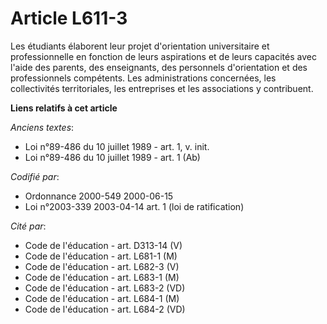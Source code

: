 # Article L611-3

Les étudiants élaborent leur projet d'orientation universitaire et professionnelle en fonction de leurs aspirations et de
leurs capacités avec l'aide des parents, des enseignants, des personnels d'orientation et des professionnels compétents. Les
administrations concernées, les collectivités territoriales, les entreprises et les associations y contribuent.

**Liens relatifs à cet article**

_Anciens textes_:

  - Loi n°89-486 du 10 juillet 1989 - art. 1, v. init.
  - Loi n°89-486 du 10 juillet 1989 - art. 1 (Ab)

_Codifié par_:

  - Ordonnance 2000-549 2000-06-15
  - Loi n°2003-339 2003-04-14 art. 1 (loi de ratification)

_Cité par_:

  - Code de l'éducation - art. D313-14 (V)
  - Code de l'éducation - art. L681-1 (M)
  - Code de l'éducation - art. L682-3 (V)
  - Code de l'éducation - art. L683-1 (M)
  - Code de l'éducation - art. L683-2 (VD)
  - Code de l'éducation - art. L684-1 (M)
  - Code de l'éducation - art. L684-2 (VD)
